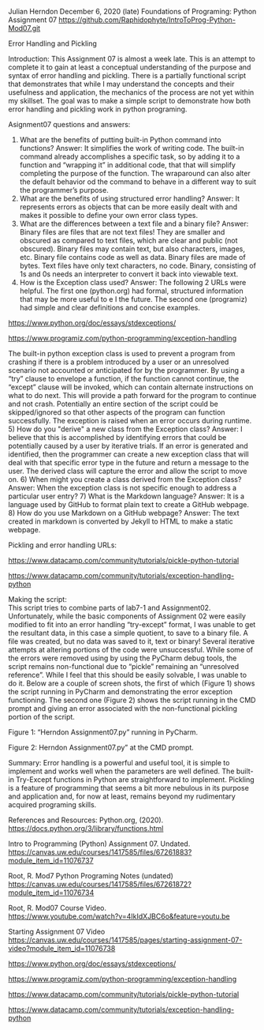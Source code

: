 Julian Herndon
December 6, 2020 (late)
Foundations of Programing: Python
Assignment 07
https://github.com/Raphidophyte/IntroToProg-Python-Mod07.git

Error Handling and Pickling

Introduction:
	This Assignment 07 is almost a week late.  This is an attempt to complete it to gain at least a conceptual understanding of the purpose and syntax of error handling and pickling.  There is a partially functional script that demonstrates that while I may understand the concepts and their usefulness and application, the mechanics of the process are not yet within my skillset.  The goal was to make a simple script to demonstrate how both error handling and pickling work in python programing.

Asignment07 questions and answers: 
1)	What are the benefits of putting built-in Python command into functions?
Answer: It simplifies the work of writing code.  The built-in command already accomplishes a specific task, so by adding it to a function and “wrapping it” in additional code, that that will simplify completing the purpose of the function.  The wraparound can also alter the default behavior od the command to behave in a different way to suit the programmer’s purpose.
2)	What are the benefits of using structured error handling?
Answer:  It represents errors as objects that can be more easily dealt with and makes it possible to define your own error class types.
3)	What are the differences between a text file and a binary file?
Answer: Binary files are files that are not text files!  They are smaller and obscured as compared to text files, which are clear and public (not obscured).  Binary files may contain text, but also characters, images, etc.  Binary file contains code as well as data.  Binary files are made of bytes.  Text files have only text characters, no code.  Binary, consisting of 1s and 0s needs an interpreter to convert it back into viewable text.
4)	How is the Exception class used? 
Answer:  The following 2 URLs were helpful.  The first one (python.org) had formal, structured information that may be more useful to e I the future.  The second one (programiz) had simple and clear definitions and concise examples.

https://www.python.org/doc/essays/stdexceptions/

https://www.programiz.com/python-programming/exception-handling

The built-in python exception class is used to prevent a program from crashing if there is a problem introduced by a user or an unresolved scenario not accounted or anticipated for by the programmer.  By using a “try” clause to envelope a function, if the function cannot continue, the “except” clause will be invoked, which can contain alternate instructions on what to do next.  This will provide a path forward for the program to continue and not crash.  Potentially an entire section of the script could be skipped/ignored so that other aspects of the program can function successfully.  The exception is raised when an error occurs during runtime.
5)	How do you "derive" a new class from the Exception class?
Answer:  I believe that this is accomplished by identifying errors that could be potentially caused by a user by iterative trials.  If an error is generated and identified, then the programmer can create a new exception class that will deal with that specific error type in the future and return a message to the user.  The derived class will capture the error and allow the script to move on.
6)	When might you create a class derived from the Exception class?
Answer: When the exception class is not specific enough to address a particular user entry?
7)	What is the Markdown language? 
Answer:  It is a language used by GitHub to format plain text to create a GitHub webpage.
8)	How do you use Markdown on a GitHub webpage?
Answer: The text created in markdown is converted by Jekyll to HTML to make a static webpage.

Pickling and error handling URLs:

https://www.datacamp.com/community/tutorials/pickle-python-tutorial

https://www.datacamp.com/community/tutorials/exception-handling-python


Making the script:	
	This script tries to combine parts of lab7-1 and Assignment02.  Unfortunately, while the basic components of Assignment 02 were easily modified to fit into an error handling “try-except” format, I was unable to get the resultant data, in this case a simple quotient, to save to a binary file.   A file was created, but no data was saved to it, text or binary!  Several iterative attempts at altering portions of the code were unsuccessful.  While some of the errors were removed using by using the PyCharm debug tools, the script remains non-functional due to “pickle” remaining an “unresolved reference”.  While I feel that this should be easily solvable, I was unable to do it.
Below are a couple of screen shots, the first of which (Figure 1) shows the script running in PyCharm and demonstrating the error exception functioning.  The second one (Figure 2) shows the script running in the CMD prompt and giving an error associated with the non-functional pickling portion of the script.
 
 
 
 
Figure 1: “Herndon Assignment07.py” running in PyCharm.

 
Figure 2: Herndon Assignment07.py” at the CMD prompt.


Summary:
	Error handling is a powerful and useful tool, it is simple to implement and works well when the parameters are well defined.  The built-in Try-Except functions in Python are straightforward to implement.  Pickling is a feature of programming that seems a bit more nebulous in its purpose and application and, for now at least, remains beyond my rudimentary acquired programing skills.





References and Resources:
Python.org, (2020).  https://docs.python.org/3/library/functions.html

Intro to Programming (Python) Assignment 07.  Undated.
https://canvas.uw.edu/courses/1417585/files/67261883?module_item_id=11076737

Root, R.  Mod7 Python Programing Notes (undated)
https://canvas.uw.edu/courses/1417585/files/67261872?module_item_id=11076734

Root, R.  Mod07 Course Video.  
https://www.youtube.com/watch?v=4IkIdXJBC6o&feature=youtu.be

Starting Assignment 07 Video
https://canvas.uw.edu/courses/1417585/pages/starting-assignment-07-video?module_item_id=11076738

https://www.python.org/doc/essays/stdexceptions/

https://www.programiz.com/python-programming/exception-handling

https://www.datacamp.com/community/tutorials/pickle-python-tutorial

https://www.datacamp.com/community/tutorials/exception-handling-python



